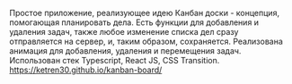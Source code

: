 Простое приложение, реализующее идею Канбан доски - концепция, помогающая планировать дела. 
Есть функции для добавления и удаления задач, также любое изменение списка дел сразу отправляется на сервер, и, таким образом, сохраняется. Реализована анимация для добавления, удаления и перемещения задач.
Использован стек Typescript, React JS, CSS Transition.
https://ketren30.github.io/kanban-board/
